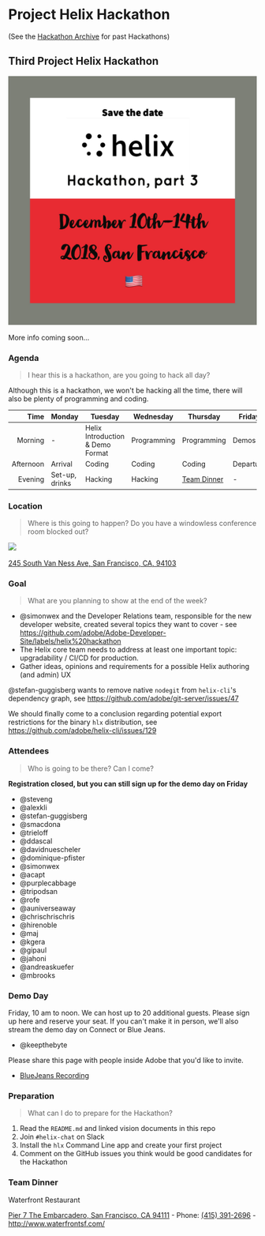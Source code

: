 # Project Helix Hackathon

(See the [Hackathon Archive](./hackathons/) for past Hackathons)

## Third Project Helix Hackathon

![](./Helix%20Save%20the%20Date%203.jpg)

More info coming soon...

### Agenda

> I hear this is a hackathon, are you going to hack all day?

Although this is a hackathon, we won't be hacking all the time, there will also be plenty of programming and coding.

| Time      | Monday         | Tuesday                           | Wednesday   | Thursday    | Friday    |
| --------: | -------------- | --------------------------------- | ----------- | ----------- | --------- |
|   Morning | -              | Helix Introduction & Demo Format  | Programming | Programming | Demos     |
| Afternoon | Arrival        | Coding                            | Coding      | Coding      | Departure |
|   Evening | Set-up, drinks | Hacking                           | Hacking     | [Team Dinner](#team-dinner) | -         |

### Location

> Where is this going to happen? Do you have a windowless conference room blocked out?

![](https://img.peerspace.com/image/upload/c_crop,g_custom/g_auto,c_fill,q_auto,f_auto,fl_progressive:steep,dpr_2,w_1024,h_606/c7r3xqh8dzudgtnfebsy)

[245 South Van Ness Ave,
San Francisco, CA, 94103](http://www.peerspace.com/invite/pid-By_zX7fsQ)

### Goal

> What are you planning to show at the end of the week?

* @simonwex and the Developer Relations team, responsible for the new developer website, created several topics they want to cover - see https://github.com/adobe/Adobe-Developer-Site/labels/helix%20hackathon
* The Helix core team needs to address at least one important topic: upgradability / CI/CD for production.
* Gather ideas, opinions and requirements for a possible Helix authoring (and admin) UX


@stefan-guggisberg wants to remove native `nodegit` from `helix-cli`'s dependency graph, see https://github.com/adobe/git-server/issues/47

We should finally come to a conclusion regarding potential export restrictions for the binary `hlx` distribution, see  https://github.com/adobe/helix-cli/issues/129

### Attendees

> Who is going to be there? Can I come?

**Registration closed, but you can still sign up for the demo day on Friday**

* @steveng
* @alexkli
* @stefan-guggisberg
* @smacdona
* @trieloff
* @ddascal
* @davidnuescheler
* @dominique-pfister
* @simonwex
* @acapt
* @purplecabbage
* @tripodsan
* @rofe
* @auniverseaway
* @chrischrischris
* @hirenoble
* @maj
* @kgera
* @gipaul
* @jahoni
* @andreaskuefer
* @mbrooks

### Demo Day

Friday, 10 am to noon. We can host up to 20 additional guests. Please sign up here and reserve your seat. If you can't make it in person, we'll also stream the demo day on Connect or Blue Jeans.

* @keepthebyte

Please share this page with people inside Adobe that you'd like to invite. 

* [BlueJeans Recording](https://bluejeans.com/s/j3i9f/)

### Preparation

> What can I do to prepare for the Hackathon?

1. Read the `README.md` and linked vision documents in this repo
2. Join `#helix-chat` on Slack
3. Install the `hlx` Command Line app and create your first project
4. Comment on the GitHub issues you think would be good candidates for the Hackathon

### Team Dinner

Waterfront Restaurant

[Pier 7 The Embarcadero, San Francisco, CA 94111](https://goo.gl/maps/npqo8BNmGU82) - Phone: [(415) 391-2696](tel:+1-415-391-2696) - http://www.waterfrontsf.com/
